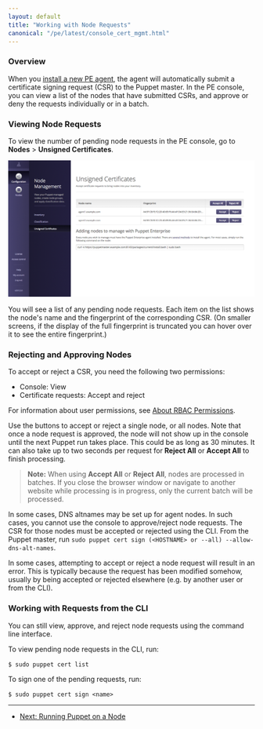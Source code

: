 ```yaml
---
layout: default
title: "Working with Node Requests"
canonical: "/pe/latest/console_cert_mgmt.html"
---
```



### Overview

When you [install a new PE agent](./install_agents.html), the agent will automatically submit a certificate signing request (CSR) to the Puppet master. In the PE console, you can view a list of the nodes that have submitted CSRs, and approve or deny the requests individually or in a batch.

### Viewing Node Requests

To view the number of pending node requests in the PE console, go to **Nodes** > **Unsigned Certificates**.

![cert signing](./images/console/cert_mgmt.png)

You will see a list of any pending node requests. Each item on the list shows the node's name and the fingerprint of the corresponding CSR. (On smaller screens, if the display of the full fingerprint is truncated you can hover over it to see the entire fingerprint.)

### Rejecting and Approving Nodes

To accept or reject a CSR, you need the following two permissions: 

* Console: View
* Certificate requests: Accept and reject

For information about user permissions, see [About RBAC Permissions](./rbac_permissions.html).

Use the buttons to accept or reject a single node, or all nodes. Note that once a node request is approved, the node will not show up in the console until the next Puppet run takes place. This could be as long as 30 minutes. It can also take up to two seconds per request for **Reject All** or **Accept All** to finish processing.

> **Note:** When using **Accept All** or **Reject All**, nodes are processed in batches. If you close the browser window or navigate to another website while processing is in progress, only the current batch will be processed.

In some cases, DNS altnames may be set up for agent nodes. In such cases, you cannot use the console to approve/reject node requests. The CSR for those nodes must be accepted or rejected using the CLI. From the Puppet master, run `sudo puppet cert sign (<HOSTNAME> or --all) --allow-dns-alt-names`.

In some cases, attempting to accept or reject a node request will result in an error. This is typically because the request has been modified somehow, usually by being accepted or rejected elsewhere (e.g. by another user or from the CLI).

### Working with Requests from the CLI

You can still view, approve, and reject node requests using the command line interface.

To view pending node requests in the CLI, run:

    $ sudo puppet cert list

To sign one of the pending requests, run:

    $ sudo puppet cert sign <name>


* * *

- [Next: Running Puppet on a Node](./console_classes_groups_running_puppet.html)
